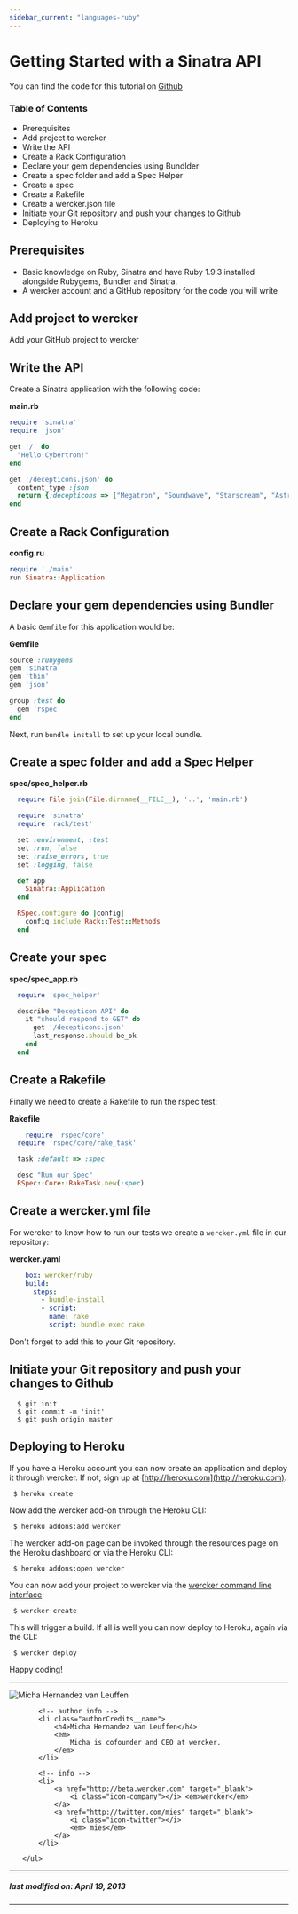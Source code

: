 ```yaml
---
sidebar_current: "languages-ruby"
---
```


# Getting Started with a Sinatra API

You can find the code for this tutorial on [Github](https://github.com/mies/wercker-ruby-api)

### Table of Contents
* Prerequisites
* Add project to wercker
* Write the API
* Create a Rack Configuration
* Declare your gem dependencies using Bundlder
* Create a spec folder and add a Spec Helper
* Create a spec
* Create a Rakefile
* Create a wercker.json file
* Initiate your Git repository and push your changes to Github
* Deploying to Heroku

## Prerequisites
* Basic knowledge on Ruby, Sinatra and have Ruby 1.9.3 installed alongside Rubygems, Bundler and Sinatra.
* A wercker account and a GitHub repository for the code you will write

## Add project to wercker
Add your GitHub project to wercker


## Write the API
Create a Sinatra application with the following code:

**main.rb**

``` ruby
require 'sinatra'
require 'json'

get '/' do
  "Hello Cybertron!"
end

get '/decepticons.json' do
  content_type :json
  return {:decepticons => ["Megatron", "Soundwave", "Starscream", "Astrotrain"]}
end
```

## Create a Rack Configuration

**config.ru**

``` ruby
require './main'
run Sinatra::Application
```

## Declare your gem dependencies using Bundler

A basic `Gemfile` for this application would be:

**Gemfile**

``` ruby
source :rubygems
gem 'sinatra'
gem 'thin'
gem 'json'

group :test do
  gem 'rspec'
end
```

Next, run `bundle install` to set up your local bundle.

## Create a spec folder and add a Spec Helper

**spec/spec_helper.rb**

``` ruby
  require File.join(File.dirname(__FILE__), '..', 'main.rb')

  require 'sinatra'
  require 'rack/test'

  set :environment, :test
  set :run, false
  set :raise_errors, true
  set :logging, false

  def app
    Sinatra::Application
  end

  RSpec.configure do |config|
    config.include Rack::Test::Methods
  end
```

## Create your spec

**spec/spec_app.rb**

``` ruby
  require 'spec_helper'

  describe "Decepticon API" do
    it "should respond to GET" do
      get '/decepticons.json'
      last_response.should be_ok
    end
  end
```

## Create a Rakefile

Finally we need to create a Rakefile to run the rspec test:

**Rakefile**

``` ruby
    require 'rspec/core'
  require 'rspec/core/rake_task'

  task :default => :spec

  desc "Run our Spec"
  RSpec::Core::RakeTask.new(:spec)
```

## Create a wercker.yml file

For wercker to know how to run our tests we create a `wercker.yml` file
in our repository:

**wercker.yaml**

``` yml
    box: wercker/ruby
    build:
      steps:
        - bundle-install
        - script:
          name: rake
          script: bundle exec rake
```

Don't forget to add this to your Git repository.

## Initiate your Git repository and push your changes to Github

```
  $ git init
  $ git commit -m 'init'
  $ git push origin master
```

## Deploying to Heroku

If you have a Heroku account you can now create an application and
deploy it through wercker. If not, sign up at
[http://heroku.com](http://heroku.com).

```
 $ heroku create
```

Now add the wercker add-on through the Heroku CLI:

```
 $ heroku addons:add wercker
```

The wercker add-on page can be invoked through the resources page on the
Heroku dashboard or via the Heroku CLI:

```
 $ heroku addons:open wercker
```

You can now add your project to wercker via the [wercker command line
interface](http://devcenter.wercker.com/articles/cli):

```
 $ wercker create
```

This will trigger a build. If all is well you can now deploy to Heroku,
again via the CLI:

```
 $ wercker deploy
```
Happy coding!


-------

<div class="authorCredits">
    <span class="profile-picture">
        <img src="https://secure.gravatar.com/avatar/d4b19718f9748779d7cf18c6303dc17f?d=identicon&s=192" alt="Micha Hernandez van Leuffen"/>
    </span>
    <ul class="authorCredits">

        <!-- author info -->
        <li class="authorCredits__name">
            <h4>Micha Hernandez van Leuffen</h4>
            <em>
                Micha is cofounder and CEO at wercker.
            </em>
        </li>

        <!-- info -->
        <li>
            <a href="http://beta.wercker.com" target="_blank">
                <i class="icon-company"></i> <em>wercker</em>
            </a>
            <a href="http://twitter.com/mies" target="_blank">
                <i class="icon-twitter"></i>
                <em> mies</em>
            </a>
        </li>

    </ul>
</div>

-------
##### last modified on: April 19, 2013
-------
